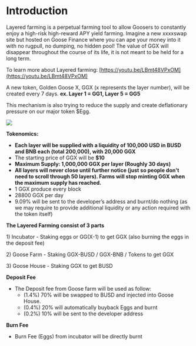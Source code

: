 # Introduction

Layered farming is a perpetual farming tool to allow Goosers to constantly enjoy a high-risk high-reward APY yield farming. Imagine a new xxxxswap site but hosted on Goose Finance where you can ape your money into it with no rugpull, no dumping, no hidden pool! The value of GGX will disappear throughout the course of its life, it is not meant to be held for a long term.

To learn more about Layered farming: [https://youtu.be/LBmt48VPxOM](https://youtu.be/LBmt48VPxOM)​

A new token, Golden Goose X, GGX \(x represents the layer number\), will be created every 7 days. **ex. Layer 1 = GG1, Layer 5 = GG5**

This mechanism is also trying to reduce the supply and create deflationary pressure on our major token $Egg.

![](https://gblobscdn.gitbook.com/assets%2F-MT5Nug3dG0o_JI3n0I1%2F-MUvvUespCcUzQJHK8I8%2F-MUvxBTxnZyjmP-9b35o%2FLayered%20farming.png?alt=media&token=05cc3efe-01dc-4c4d-8fb2-75369423dfec)

**Tokenomics:**

* **Each layer will be supplied with a liquidity of 100,000 USD in BUSD and BNB each \(total 200,000\), with 20,000 GGX**
* The starting price of GGX will be **$10**
* **Maximum Supply: 1,000,000 GGX per layer \(Roughly 30 days\)**
* **All layers will never close until further notice \(just so people don't need to scroll through 50 layers\). Farms will stop minting GGX when the maximum supply has reached.**
* 1 GGX produce every block
* 28800 GGX per day
* 9.09% will be sent to the developer’s address and burnt/do nothing \(as we may require to provide additional liquidity or any action required with the token itself\)

**The Layered Farming consist of 3 parts**

1\) Incubator - Staking eggs or GG\(X-1\) to get GGX \(also burning the eggs in the deposit fee\)

2\) Goose Farm - Staking GGX-BUSD / GGX-BNB / Tokens to get GGX

3\) Goose House - Staking GGX to get BUSD

​**Deposit Fee**

* The Deposit fee from Goose farm will be used as follow:
  * \(1.4%\) 70% will be swapped to BUSD and injected into Goose House.
  * \(0.4%\) 20% will automatically buyback Eggs and burnt
  * \(0.2%\) 10% will be sent to the developer address

**Burn Fee**

* Burn Fee \(Eggs\) from incubator will be directly burnt

